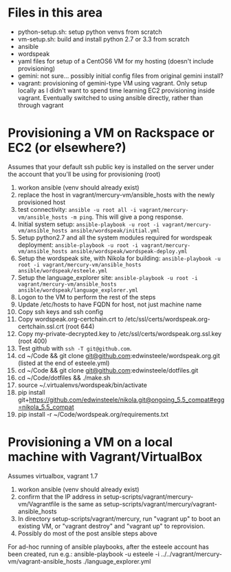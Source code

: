 # Files in this area

* python-setup.sh: setup python venvs from scratch
* vm-setup.sh: build and install python 2.7 or 3.3 from scratch
* ansible
 * wordspeak
  * yaml files for setup of a CentOS6 VM for my hosting (doesn't include provisioning)
* gemini: not sure... possibly initial config files from original gemini install?
* vagrant: provisioning of gemini-type VM using vagrant. Only setup locally as I didn't want to spend time learning EC2 provisioning inside vagrant. Eventually switched to using ansible directly, rather than through vagrant

# Provisioning a VM on Rackspace or EC2 (or elsewhere?)
Assumes that your default ssh public key is installed on the server under the account that you'll be using for provisioning (root)

1. workon ansible  (venv should already exist)
2. replace the host in vagrant/mercury-vm/ansible_hosts with the newly provisioned host
3. test connectivity: `ansible -u root all -i vagrant/mercury-vm/ansible_hosts -m ping`. This will give a pong response. 
4. Initial system setup: `ansible-playbook -u root -i vagrant/mercury-vm/ansible_hosts ansible/wordspeak/initial.yml`
5. Setup python2.7 and all the system modules required for wordspeak deployment: `ansible-playbook -u root -i vagrant/mercury-vm/ansible_hosts ansible/wordspeak/wordspeak-deploy.yml`
6. Setup the wordspeak site, with Nikola for building: `ansible-playbook -u root -i vagrant/mercury-vm/ansible_hosts ansible/wordspeak/esteele.yml`
6. Setup the language_explorer site: `ansible-playbook -u root -i vagrant/mercury-vm/ansible_hosts ansible/wordspeak/language_explorer.yml`
7. Logon to the VM to perform the rest of the steps
7. Update /etc/hosts to have FQDN for host, not just machine name
7. Copy ssh keys and ssh config
8. Copy wordspeak.org-certchain.crt to /etc/ssl/certs/wordspeak.org-certchain.ssl.crt  (root 644)
9. Copy my-private-decrypted.key to /etc/ssl/certs/wordspeak.org.ssl.key (root 400)
8. Test github with `ssh -T git@github.com`.
9. cd ~/Code && git clone git@github.com:edwinsteele/wordspeak.org.git (listed at the end of esteele.yml)
11. cd ~/Code && git clone git@github.com:edwinsteele/dotfiles.git
12. cd ~/Code/dotfiles && ./make.sh
13. source ~/.virtualenvs/wordspeak/bin/activate
14. pip install git+https://github.com/edwinsteele/nikola.git@ongoing_5.5_compat#egg=nikola_5.5_compat
15. pip install -r ~/Code/wordspeak.org/requirements.txt

# Provisioning a VM on a local machine with Vagrant/VirtualBox
Assumes virtualbox, vagrant 1.7

1. workon ansible (venv should already exist)
2. confirm that the IP address in setup-scripts/vagrant/mercury-vm/Vagrantfile is the same as setup-scripts/vagrant/mercury/vagrant-ansible_hosts
3. In directory setup-scripts/vagrant/mercury, run "vagrant up" to boot an existing VM, or "vagrant destroy" and "vagrant up" to reprovision.
4. Possibly do most of the post ansible steps above

For ad-hoc running of ansible playbooks, after the esteele account has been created, run e.g.: ansible-playbook -u esteele -i ../../vagrant/mercury-vm/vagrant-ansible_hosts ./language_explorer.yml
